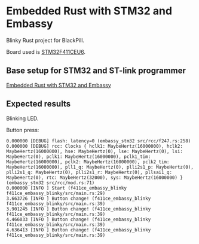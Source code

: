 # Embedded Rust with STM32 and Embassy

Blinky Rust project for BlackPill.

Board used is [STM32F411CEU6](https://github.com/WeActStudio/WeActStudio.MiniSTM32F4x1).

## Base setup for STM32 and ST-link programmer
[Embedded Rust with STM32 and Embassy](https://github.com/nn65c-stm32/.github/blob/main/profile/README.md)

## Expected results
Blinking LED.

Button press:
```
0.000000 [DEBUG] flash: latency=0 (embassy_stm32 src/rcc/f247.rs:258)
0.000000 [DEBUG] rcc: Clocks { hclk1: MaybeHertz(16000000), hclk2: MaybeHertz(16000000), hse: MaybeHertz(0), lse: MaybeHertz(0), lsi: MaybeHertz(0), pclk1: MaybeHertz(16000000), pclk1_tim: MaybeHertz(16000000), pclk2: MaybeHertz(16000000), pclk2_tim: MaybeHertz(16000000), pll1_q: MaybeHertz(0), plli2s1_p: MaybeHertz(0), plli2s1_q: MaybeHertz(0), plli2s1_r: MaybeHertz(0), pllsai1_q: MaybeHertz(0), rtc: MaybeHertz(32000), sys: MaybeHertz(16000000) } (embassy_stm32 src/rcc/mod.rs:71)
0.000000 [INFO ] Start (f411ce_embassy_blinky f411ce_embassy_blinky/src/main.rs:29)
3.663726 [INFO ] Button change! (f411ce_embassy_blinky f411ce_embassy_blinky/src/main.rs:39)
3.901245 [INFO ] Button change! (f411ce_embassy_blinky f411ce_embassy_blinky/src/main.rs:39)
4.466033 [INFO ] Button change! (f411ce_embassy_blinky f411ce_embassy_blinky/src/main.rs:39)
4.636413 [INFO ] Button change! (f411ce_embassy_blinky f411ce_embassy_blinky/src/main.rs:39)
```